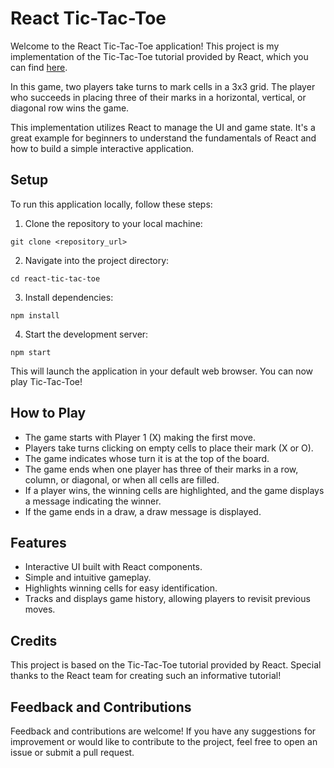 # React Tic-Tac-Toe

Welcome to the React Tic-Tac-Toe application! This project is my implementation of the Tic-Tac-Toe tutorial provided by React, which you can find [here](https://react.dev/learn/tutorial-tic-tac-toe).

In this game, two players take turns to mark cells in a 3x3 grid. The player who succeeds in placing three of their marks in a horizontal, vertical, or diagonal row wins the game.

This implementation utilizes React to manage the UI and game state. It's a great example for beginners to understand the fundamentals of React and how to build a simple interactive application.

## Setup

To run this application locally, follow these steps:

1. Clone the repository to your local machine:

```
git clone <repository_url>
```

2. Navigate into the project directory:

```
cd react-tic-tac-toe
```

3. Install dependencies:

```
npm install
```

4. Start the development server:

```
npm start
```

This will launch the application in your default web browser. You can now play Tic-Tac-Toe!

## How to Play

- The game starts with Player 1 (X) making the first move.
- Players take turns clicking on empty cells to place their mark (X or O).
- The game indicates whose turn it is at the top of the board.
- The game ends when one player has three of their marks in a row, column, or diagonal, or when all cells are filled.
- If a player wins, the winning cells are highlighted, and the game displays a message indicating the winner.
- If the game ends in a draw, a draw message is displayed.

## Features

- Interactive UI built with React components.
- Simple and intuitive gameplay.
- Highlights winning cells for easy identification.
- Tracks and displays game history, allowing players to revisit previous moves.

## Credits

This project is based on the Tic-Tac-Toe tutorial provided by React. Special thanks to the React team for creating such an informative tutorial!

## Feedback and Contributions

Feedback and contributions are welcome! If you have any suggestions for improvement or would like to contribute to the project, feel free to open an issue or submit a pull request.
